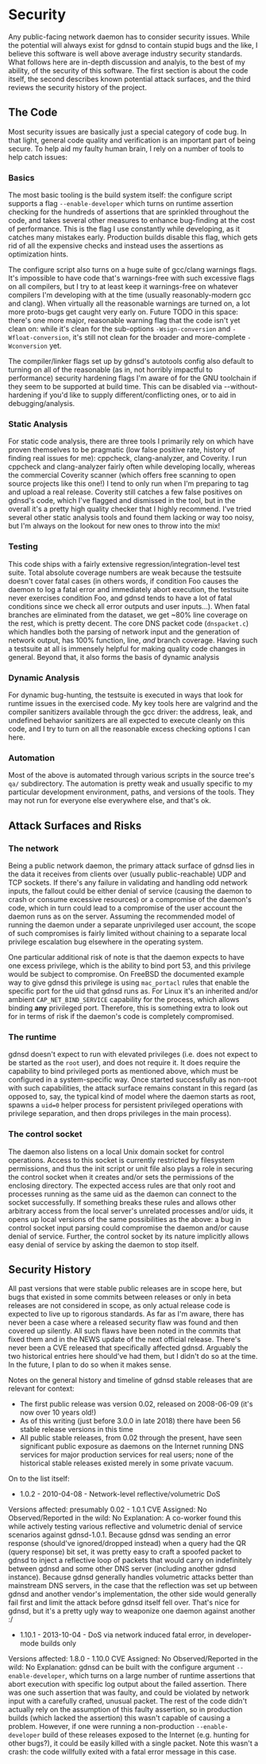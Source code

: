 # Security

Any public-facing network daemon has to consider security issues. While the potential will always exist for gdnsd to contain stupid bugs and the like, I believe this software is well above average industry security standards.  What follows here are in-depth discussion and analyis, to the best of my ability, of the security of this software.  The first section is about the code itself, the second describes known potential attack surfaces, and the third reviews the security history of the project.

## The Code

Most security issues are basically just a special category of code bug.  In that light, general code quality and verification is an important part of being secure.  To help aid my faulty human brain, I rely on a number of tools to help catch issues:

### Basics

The most basic tooling is the build system itself: the configure script supports a flag `--enable-developer` which turns on runtime assertion checking for the hundreds of assertions that are sprinkled throughout the code, and takes several other measures to enhance bug-finding at the cost of performance.  This is the flag I use constantly while developing, as it catches many mistakes early.  Production builds disable this flag, which gets rid of all the expensive checks and instead uses the assertions as optimization hints.

The configure script also turns on a huge suite of gcc/clang warnings flags.  It's impossible to have code that's warnings-free with such excessive flags on all compilers, but I try to at least keep it warnings-free on whatever compilers I'm developing with at the time (usually reasonably-modern gcc and clang).  When virtually all the reasonable warnings are turned on, a lot more proto-bugs get caught very early on.  Future TODO in this space: there's one more major, reasonable warning flag that the code isn't yet clean on: while it's clean for the sub-options `-Wsign-conversion` and `-Wfloat-conversion`, it's still not clean for the broader and more-complete `-Wconversion` yet.

The compiler/linker flags set up by gdnsd's autotools config also default to turning on all of the reasonable (as in, not horribly impactful to performance) security hardening flags I'm aware of for the GNU toolchain if they seem to be supported at build time.  This can be disabled via --without-hardening if you'd like to supply different/conflicting ones, or to aid in debugging/analysis.

### Static Analysis

For static code analysis, there are three tools I primarily rely on which have proven themselves to be pragmatic (low false positive rate, history of finding real issues for me): cppcheck, clang-analyzer, and Coverity.  I run cppcheck and clang-analyzer fairly often while developing locally, whereas the commercial Coverity scanner (which offers free scanning to open source projects like this one!) I tend to only run when I'm preparing to tag and upload a real release.  Coverity still catches a few false positives on gdnsd's code, which I've flagged and dismissed in the tool, but in the overall it's a pretty high quality checker that I highly recommend.  I've tried several other static analysis tools and found them lacking or way too noisy, but I'm always on the lookout for new ones to throw into the mix!

### Testing

This code ships with a fairly extensive regression/integration-level test suite.  Total absolute coverage numbers are weak because the testsuite doesn't cover fatal cases (in others words, if condition Foo causes the daemon to log a fatal error and immediately abort execution, the testsuite never exercises condition Foo, and gdnsd tends to have a lot of fatal conditions since we check all error outputs and user inputs...).  When fatal branches are eliminated from the dataset, we get ~80% line coverage on the rest, which is pretty decent.  The core DNS packet code (`dnspacket.c`) which handles both the parsing of network input and the generation of network output, has 100% function, line, *and* branch coverage.  Having such a testsuite at all is immensely helpful for making quality code changes in general.  Beyond that, it also forms the basis of dynamic analysis

### Dynamic Analysis

For dynamic bug-hunting, the testsuite is executed in ways that look for runtime issues in the exercised code.  My key tools here are valgrind and the compiler sanitizers available through the gcc driver: the address, leak, and undefined behavior sanitizers are all expected to execute cleanly on this code, and I try to turn on all the reasonable excess checking options I can here.

### Automation

Most of the above is automated through various scripts in the source tree's `qa/` subdirectory.  The automation is pretty weak and usually specific to my particular development environment, paths, and versions of the tools.  They may not run for everyone else everywhere else, and that's ok.

## Attack Surfaces and Risks

### The network

Being a public network daemon, the primary attack surface of gdnsd lies in the data it receives from clients over (usually public-reachable) UDP and TCP sockets.  If there's any failure in validating and handling odd network inputs, the fallout could be either denial of service (causing the daemon to crash or consume excessive resources) or a compromise of the daemon's code, which in turn could lead to a compromise of the user account the daemon runs as on the server.  Assuming the recommended model of running the daemon under a separate unprivileged user account, the scope of such compromises is fairly limited without chaining to a separate local privilege escalation bug elsewhere in the operating system.

One particular additional risk of note is that the daemon expects to have one excess privilege, which is the ability to bind port 53, and this privilege would be subject to compromise.  On FreeBSD the documented example way to give gdnsd this privilege is using `mac_portacl` rules that enable the specific port for the uid that gdnsd runs as.  For Linux it's an inherited and/or ambient `CAP_NET_BIND_SERVICE` capability for the process, which allows binding **any** privileged port.  Therefore, this is something extra to look out for in terms of risk if the daemon's code is completely compromised.

### The runtime

gdnsd doesn't expect to run with elevated privileges (i.e. does not expect to be started as the `root` user), and does not require it.  It does require the capability to bind privileged ports as mentioned above, which must be configured in a system-specific way.  Once started successfully as non-root with such capabilities, the attack surface remains constant in this regard (as opposed to, say, the typical kind of model where the daemon starts as root, spawns a `uid=0` helper process for persistent privileged operations with privilege separation, and then drops privileges in the main process).

### The control socket

The daemon also listens on a local Unix domain socket for control operations.  Access to this socket is currently restricted by filesystem permissions, and thus the init script or unit file also plays a role in securing the control socket when it creates and/or sets the permissions of the enclosing directory.  The expected access rules are that only root and processes running as the same uid as the daemon can connect to the socket successfully.  If something breaks these rules and allows other arbitrary access from the local server's unrelated processes and/or uids, it opens up local versions of the same possibilities as the above: a bug in control socket input parsing could compromise the daemon and/or cause denial of service.  Further, the control socket by its nature implicitly allows easy denial of service by asking the daemon to stop itself.

## Security History

All past versions that were stable public releases are in scope here, but bugs that existed in some commits between releases or only in beta releases are not considered in scope, as only actual release code is expected to live up to rigorous standards.  As far as I'm aware, there has never been a case where a released security flaw was found and then covered up silently.  All such flaws have been noted in the commits that fixed them and in the NEWS update of the next official release.  There's never been a CVE released that specifically affected gdnsd.  Arguably the two historical entries here should've had them, but I didn't do so at the time.  In the future, I plan to do so when it makes sense.

Notes on the general history and timeline of gdnsd stable releases that are relevant for context:

* The first public release was version 0.02, released on 2008-06-09 (it's now over 10 years old!)
* As of this writing (just before 3.0.0 in late 2018) there have been 56 stable release versions in this time
* All public stable releases, from 0.02 through the present, have seen significant public exposure as daemons on the Internet running DNS services for major production services for real users; none of the historical stable releases existed merely in some private vacuum.

On to the list itself:

* 1.0.2 - 2010-04-08 - Network-level reflective/volumetric DoS

Versions affected: presumably 0.02 - 1.0.1
CVE Assigned: No
Observed/Reported in the wild: No
Explanation: A co-worker found this while actively testing various reflective and volumetric denial of service scenarios against gdnsd-1.0.1.  Because gdnsd was sending an error response (should've ignored/dropped instead) when a query had the QR (query response) bit set, it was pretty easy to craft a spoofed packet to gdnsd to inject a reflective loop of packets that would carry on indefinitely between gdnsd and some other DNS server (including another gdnsd instance).  Because gdnsd generally handles volumetric attacks better than mainstream DNS servers, in the case that the reflection was set up between gdnsd and another vendor's implementation, the other side would generally fail first and limit the attack before gdnsd itself fell over.  That's nice for gdnsd, but it's a pretty ugly way to weaponize one daemon against another :/

* 1.10.1 - 2013-10-04 - DoS via network induced fatal error, in developer-mode builds only

Versions affected: 1.8.0 - 1.10.0
CVE Assigned: No
Observed/Reported in the wild: No
Explanation: gdnsd can be built with the configure argument ``--enable-developer``, which turns on a large number of runtime assertions that abort execution with specific log output about the failed assertion.  There was one such assertion that was faulty, and could be violated by network input with a carefully crafted, unusual packet.  The rest of the code didn't actually rely on the assumption of this faulty assertion, so in production builds (which lacked the assertion) this wasn't capable of causing a problem.  However, if one were running a non-production `--enable-developer` build of these releases exposed to the Internet (e.g. hunting for other bugs?), it could be easily killed with a single packet.  Note this wasn't a crash: the code willfully exited with a fatal error message in this case.
